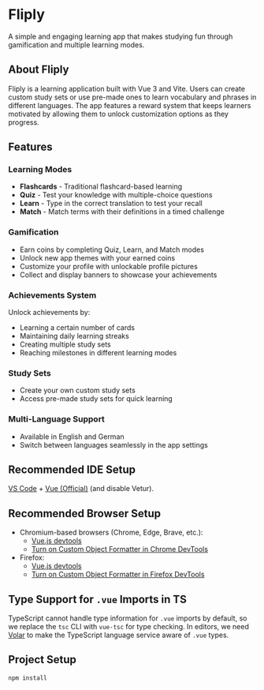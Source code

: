# Fliply

A simple and engaging learning app that makes studying fun through gamification and multiple learning modes.

## About Fliply

Fliply is a learning application built with Vue 3 and Vite. Users can create custom study sets or use pre-made ones to learn vocabulary and phrases in different languages. The app features a reward system that keeps learners motivated by allowing them to unlock customization options as they progress.

## Features

### Learning Modes

- **Flashcards** - Traditional flashcard-based learning
- **Quiz** - Test your knowledge with multiple-choice questions
- **Learn** - Type in the correct translation to test your recall
- **Match** - Match terms with their definitions in a timed challenge

### Gamification

- Earn coins by completing Quiz, Learn, and Match modes
- Unlock new app themes with your earned coins
- Customize your profile with unlockable profile pictures
- Collect and display banners to showcase your achievements

### Achievements System

Unlock achievements by:

- Learning a certain number of cards
- Maintaining daily learning streaks
- Creating multiple study sets
- Reaching milestones in different learning modes

### Study Sets

- Create your own custom study sets
- Access pre-made study sets for quick learning

### Multi-Language Support

- Available in English and German
- Switch between languages seamlessly in the app settings

## Recommended IDE Setup

[VS Code](https://code.visualstudio.com/) + [Vue (Official)](https://marketplace.visualstudio.com/items?itemName=Vue.volar) (and disable Vetur).

## Recommended Browser Setup

- Chromium-based browsers (Chrome, Edge, Brave, etc.):
  - [Vue.js devtools](https://chromewebstore.google.com/detail/vuejs-devtools/nhdogjmejiglipccpnnnanhbledajbpd)
  - [Turn on Custom Object Formatter in Chrome DevTools](http://bit.ly/object-formatters)
- Firefox:
  - [Vue.js devtools](https://addons.mozilla.org/en-US/firefox/addon/vue-js-devtools/)
  - [Turn on Custom Object Formatter in Firefox DevTools](https://fxdx.dev/firefox-devtools-custom-object-formatters/)

## Type Support for `.vue` Imports in TS

TypeScript cannot handle type information for `.vue` imports by default, so we replace the `tsc` CLI with `vue-tsc` for type checking. In editors, we need [Volar](https://marketplace.visualstudio.com/items?itemName=Vue.volar) to make the TypeScript language service aware of `.vue` types.

## Project Setup

```sh
npm install
```
